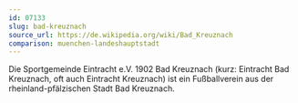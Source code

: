 ```yaml
---
id: 07133
slug: bad-kreuznach
source_url: https://de.wikipedia.org/wiki/Bad_Kreuznach
comparison: muenchen-landeshauptstadt
---
```


Die Sportgemeinde Eintracht e.V. 1902 Bad Kreuznach (kurz: Eintracht Bad Kreuznach, oft auch Eintracht Kreuznach) ist ein Fußballverein aus der rheinland-pfälzischen Stadt Bad Kreuznach.
